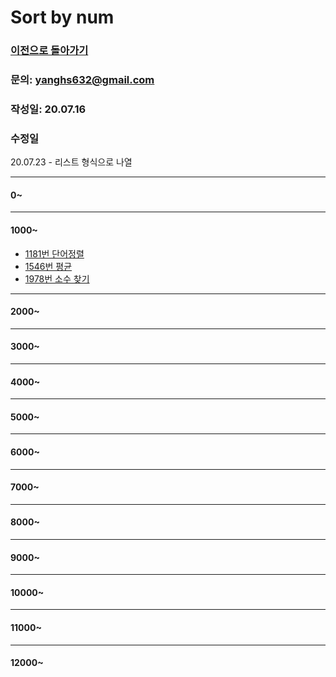 # Sort by num

### [이전으로 돌아가기](README.md)
### 문의: yanghs632@gmail.com
### 작성일: 20.07.16
### 수정일
20.07.23 - 리스트 형식으로 나열

---

#### 0~

---
#### 1000~
- [1181번 단어정렬](solve/1181번%20단어정렬.md)
- [1546번 평균](solve/1546번%20평균.md)
- [1978번 소수 찾기](solve/1978번%20소수%20찾기.md) 

---
#### 2000~

---
#### 3000~

---
#### 4000~

---
#### 5000~

---
#### 6000~

---
#### 7000~

---
#### 8000~

---
#### 9000~

---
#### 10000~

---
#### 11000~

---
#### 12000~

